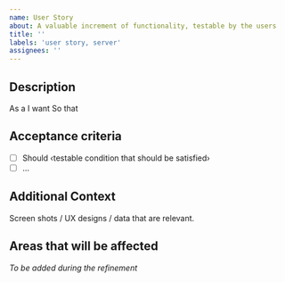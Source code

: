 ```yaml
---
name: User Story
about: A valuable increment of functionality, testable by the users
title: ''
labels: 'user story, server'
assignees: ''
---
```


## Description

As a <persona or stakeholder type>
I want <some software feature>
So that <some business value>

## Acceptance criteria

- [ ] Should ‹testable condition that should be satisfied›
- [ ] …

## Additional Context

Screen shots / UX designs / data that are relevant.

## Areas that will be affected 
 
_To be added during the refinement_
